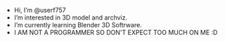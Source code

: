 -  Hi, I’m @userf757
-  I’m interested in 3D model and archviz. 
-  I’m currently learning Blender 3D Softrware. 
- I AM NOT A PROGRAMMER SO DON'T EXPECT TOO MUCH ON ME :D

<!---
userf757/userf757 is a ✨ special ✨ repository because its `README.md` (this file) appears on your GitHub profile.
You can click the Preview link to take a look at your changes.
--->
